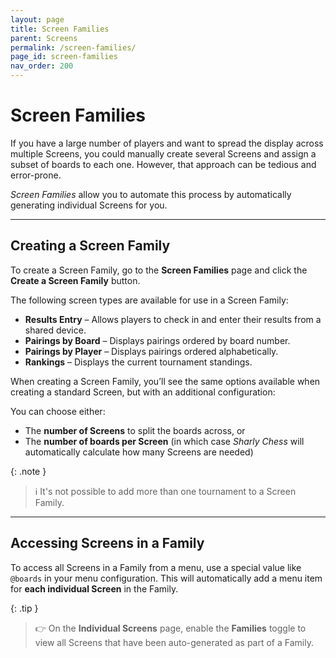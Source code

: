 ```yaml
---
layout: page
title: Screen Families
parent: Screens
permalink: /screen-families/
page_id: screen-families
nav_order: 200
---
```


# Screen Families

If you have a large number of players and want to spread the display across multiple Screens, you could manually create several Screens and assign a subset of boards to each one.
However, that approach can be tedious and error-prone.

_Screen Families_ allow you to automate this process by automatically generating individual Screens for you.

---

## Creating a Screen Family

To create a Screen Family, go to the **Screen Families** page and click the **Create a Screen Family** button.

The following screen types are available for use in a Screen Family:

- **Results Entry** – Allows players to check in and enter their results from a shared device.
- **Pairings by Board** – Displays pairings ordered by board number.
- **Pairings by Player** – Displays pairings ordered alphabetically.
- **Rankings** – Displays the current tournament standings.

When creating a Screen Family, you’ll see the same options available when creating a standard Screen, but with an additional configuration:

You can choose either:

- The **number of Screens** to split the boards across, or
- The **number of boards per Screen** (in which case _Sharly Chess_ will automatically calculate how many Screens are needed)

{: .note }
> :information_source: It's not possible to add more than one tournament to a Screen Family.

---

## Accessing Screens in a Family

To access all Screens in a Family from a menu, use a special value like `@boards` in your menu configuration. This will automatically add a menu item for **each individual Screen** in the Family.

{: .tip }
> :point_right: On the **Individual Screens** page, enable the **Families** toggle to view all Screens that have been auto-generated as part of a Family.
